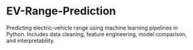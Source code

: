 # EV-Range-Prediction
Predicting electric-vehicle range using machine learning pipelines in Python. Includes data cleaning, feature engineering, model comparison, and interpretability.
